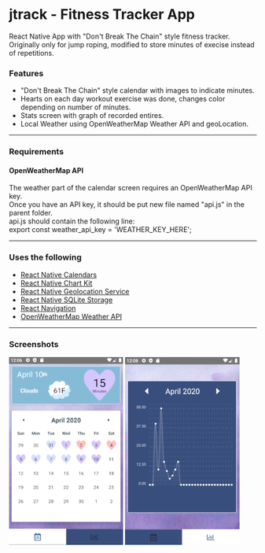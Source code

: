 # jtrack - Fitness Tracker App

React Native App with "Don't Break The Chain" style fitness tracker.  
Originally only for jump roping, modified to store minutes of execise instead of repetitions.

### Features
- "Don't Break The Chain" style calendar with images to indicate minutes.
- Hearts on each day workout exercise was done, changes color depending on number of minutes.
- Stats screen with graph of recorded entires.
- Local Weather using OpenWeatherMap Weather API and geoLocation.

---

### Requirements
#### OpenWeatherMap API
The weather part of the calendar screen requires an OpenWeatherMap API key.  
Once you have an API key, it should be put new file named "api.js" in the parent folder.  
api.js should contain the following line:  
export const weather_api_key = 'WEATHER_KEY_HERE';  

---

### Uses the following
- [React Native Calendars](https://github.com/wix/react-native-calendars)
- [React Native Chart Kit](https://github.com/indiespirit/react-native-chart-kit)
- [React Native Geolocation Service](https://github.com/Agontuk/react-native-geolocation-service)
- [React Native SQLite Storage](https://github.com/andpor/react-native-sqlite-storage)
- [React Navigation](https://github.com/react-navigation/react-navigation)
- [OpenWeatherMap Weather API](https://openweathermap.org/api)

---

### Screenshots

![Calendar Screenshot](./images/jtrack-calendar.png)
![Graph Screenshot](./images/jtrack-graph.png)
